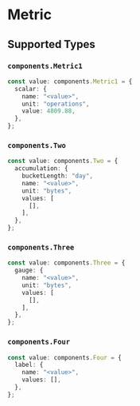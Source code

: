 # Metric


## Supported Types

### `components.Metric1`

```typescript
const value: components.Metric1 = {
  scalar: {
    name: "<value>",
    unit: "operations",
    value: 4809.88,
  },
};
```

### `components.Two`

```typescript
const value: components.Two = {
  accumulation: {
    bucketLength: "day",
    name: "<value>",
    unit: "bytes",
    values: [
      [],
    ],
  },
};
```

### `components.Three`

```typescript
const value: components.Three = {
  gauge: {
    name: "<value>",
    unit: "bytes",
    values: [
      [],
    ],
  },
};
```

### `components.Four`

```typescript
const value: components.Four = {
  label: {
    name: "<value>",
    values: [],
  },
};
```

